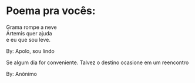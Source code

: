 <html lang="pt-br">
<head>
     <meta charset="UTF-8">
     <title>teste pra me amostra</title>
</head>
<body>
     <h1>Poema pra vocês:</h1>
     <p> Grama rompe a neve <br> Ártemis quer ajuda <br> e eu que sou leve. </p> 
     <p> By: Apolo, sou lindo </p>
     <p> Se algum dia for conveniente. Talvez o destino ocasione em um reencontro </p>
     <p> By: Anônimo </p>
</body>
</html>

